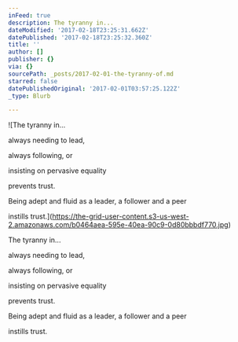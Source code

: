 ```yaml
---
inFeed: true
description: The tyranny in...
dateModified: '2017-02-18T23:25:31.662Z'
datePublished: '2017-02-18T23:25:32.360Z'
title: ''
author: []
publisher: {}
via: {}
sourcePath: _posts/2017-02-01-the-tyranny-of.md
starred: false
datePublishedOriginal: '2017-02-01T03:57:25.122Z'
_type: Blurb

---
```

![The tyranny in...

always needing to lead,

always following, or

insisting on pervasive equality

prevents trust.

Being adept and fluid as a leader, a follower and a peer

instills trust.](https://the-grid-user-content.s3-us-west-2.amazonaws.com/b0464aea-595e-40ea-90c9-0d80bbbdf770.jpg)

The tyranny in...

always needing to lead,

always following, or

insisting on pervasive equality

prevents trust.

Being adept and fluid as a leader, a follower and a peer

instills trust.